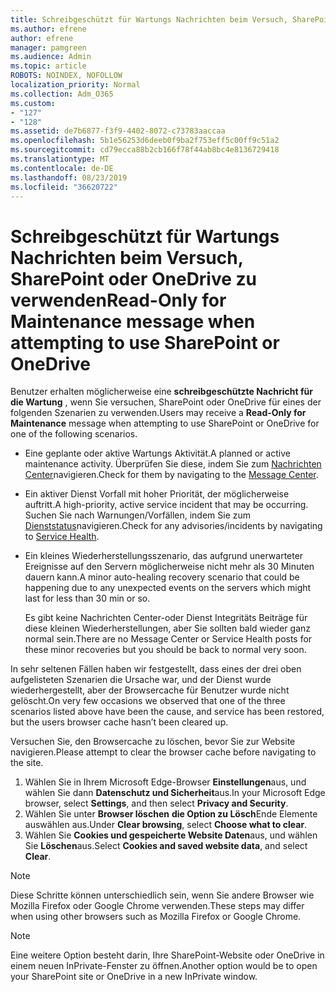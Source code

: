 ```yaml
---
title: Schreibgeschützt für Wartungs Nachrichten beim Versuch, SharePoint oder OneDrive zu verwenden
ms.author: efrene
author: efrene
manager: pamgreen
ms.audience: Admin
ms.topic: article
ROBOTS: NOINDEX, NOFOLLOW
localization_priority: Normal
ms.collection: Adm_O365
ms.custom:
- "127"
- "128"
ms.assetid: de7b6877-f3f9-4402-8072-c73783aaccaa
ms.openlocfilehash: 5b1e56253d6deeb0f9ba2f753eff5c00ff9c51a2
ms.sourcegitcommit: cd79ecca88b2cb166f78f44ab8bc4e8136729418
ms.translationtype: MT
ms.contentlocale: de-DE
ms.lasthandoff: 08/23/2019
ms.locfileid: "36620722"
---
```

# <a name="read-only-for-maintenance-message-when-attempting-to-use-sharepoint-or-onedrive"></a><span data-ttu-id="2e64b-102">Schreibgeschützt für Wartungs Nachrichten beim Versuch, SharePoint oder OneDrive zu verwenden</span><span class="sxs-lookup"><span data-stu-id="2e64b-102">Read-Only for Maintenance message when attempting to use SharePoint or OneDrive</span></span>

<span data-ttu-id="2e64b-103">Benutzer erhalten möglicherweise eine **schreibgeschützte Nachricht für die Wartung** , wenn Sie versuchen, SharePoint oder OneDrive für eines der folgenden Szenarien zu verwenden.</span><span class="sxs-lookup"><span data-stu-id="2e64b-103">Users may receive a **Read-Only for Maintenance** message when attempting to use SharePoint or OneDrive for one of the following scenarios.</span></span> 

-   <span data-ttu-id="2e64b-104">Eine geplante oder aktive Wartungs Aktivität.</span><span class="sxs-lookup"><span data-stu-id="2e64b-104">A planned or active maintenance activity.</span></span>  <span data-ttu-id="2e64b-105">Überprüfen Sie diese, indem Sie zum [Nachrichten Center](https://portal.office.com/adminportal/home#/messagecenter)navigieren.</span><span class="sxs-lookup"><span data-stu-id="2e64b-105">Check for them by navigating to the [Message Center](https://portal.office.com/adminportal/home#/messagecenter).</span></span>
-   <span data-ttu-id="2e64b-106">Ein aktiver Dienst Vorfall mit hoher Priorität, der möglicherweise auftritt.</span><span class="sxs-lookup"><span data-stu-id="2e64b-106">A high-priority, active service incident that may be occurring.</span></span> <span data-ttu-id="2e64b-107">Suchen Sie nach Warnungen/Vorfällen, indem Sie zum [Dienststatus](https://portal.office.com/adminportal/home#/servicehealth)navigieren.</span><span class="sxs-lookup"><span data-stu-id="2e64b-107">Check for any advisories/incidents by navigating to [Service Health](https://portal.office.com/adminportal/home#/servicehealth).</span></span>
-   <span data-ttu-id="2e64b-108">Ein kleines Wiederherstellungsszenario, das aufgrund unerwarteter Ereignisse auf den Servern möglicherweise nicht mehr als 30 Minuten dauern kann.</span><span class="sxs-lookup"><span data-stu-id="2e64b-108">A minor auto-healing recovery scenario that could be happening due to any unexpected events on the servers which might last for less than 30 min or so.</span></span> 
    
    <span data-ttu-id="2e64b-109">Es gibt keine Nachrichten Center-oder Dienst Integritäts Beiträge für diese kleinen Wiederherstellungen, aber Sie sollten bald wieder ganz normal sein.</span><span class="sxs-lookup"><span data-stu-id="2e64b-109">There are no Message Center or Service Health posts for these minor recoveries but you should be back to normal very soon.</span></span>

<span data-ttu-id="2e64b-110">In sehr seltenen Fällen haben wir festgestellt, dass eines der drei oben aufgelisteten Szenarien die Ursache war, und der Dienst wurde wiederhergestellt, aber der Browsercache für Benutzer wurde nicht gelöscht.</span><span class="sxs-lookup"><span data-stu-id="2e64b-110">On very few occasions we observed that one of the three scenarios listed above have been the cause, and service has been restored, but the users browser cache hasn’t been cleared up.</span></span>

<span data-ttu-id="2e64b-111">Versuchen Sie, den Browsercache zu löschen, bevor Sie zur Website navigieren.</span><span class="sxs-lookup"><span data-stu-id="2e64b-111">Please attempt to clear the browser cache before navigating to the site.</span></span>

1. <span data-ttu-id="2e64b-112">Wählen Sie in Ihrem Microsoft Edge-Browser **Einstellungen**aus, und wählen Sie dann **Datenschutz und Sicherheit**aus.</span><span class="sxs-lookup"><span data-stu-id="2e64b-112">In your Microsoft Edge browser, select **Settings**, and then select **Privacy and Security**.</span></span>
2. <span data-ttu-id="2e64b-113">Wählen Sie unter **Browser löschen** **die Option zu Lösch**Ende Elemente auswählen aus.</span><span class="sxs-lookup"><span data-stu-id="2e64b-113">Under **Clear browsing**, select **Choose what to clear**.</span></span>
3. <span data-ttu-id="2e64b-114">Wählen Sie **Cookies und gespeicherte Website Daten**aus, und wählen Sie **Löschen**aus.</span><span class="sxs-lookup"><span data-stu-id="2e64b-114">Select **Cookies and saved website data**, and select **Clear**.</span></span>

>[!Note] 
> <span data-ttu-id="2e64b-115">Diese Schritte können unterschiedlich sein, wenn Sie andere Browser wie Mozilla Firefox oder Google Chrome verwenden.</span><span class="sxs-lookup"><span data-stu-id="2e64b-115">These steps may differ when using other browsers such as Mozilla Firefox or Google Chrome.</span></span>

>[!Note] 
> <span data-ttu-id="2e64b-116">Eine weitere Option besteht darin, Ihre SharePoint-Website oder OneDrive in einem neuen InPrivate-Fenster zu öffnen.</span><span class="sxs-lookup"><span data-stu-id="2e64b-116">Another option would be to open your SharePoint site or OneDrive in a new InPrivate window.</span></span>